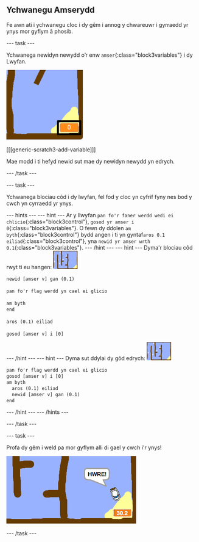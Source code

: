 ## Ychwanegu Amserydd

Fe awn ati i ychwanegu cloc i dy gêm i annog y chwareuwr i gyrraedd yr ynys mor gyflym â phosib.

--- task ---

Ychwanega newidyn newydd o’r enw `amser`{:class="block3variables"} i dy Lwyfan.

![sgrinlun](images/boat-variable-annotated.png)

[[[generic-scratch3-add-variable]]]

Mae modd i ti hefyd newid sut mae dy newidyn newydd yn edrych.

--- /task ---

--- task ---

Ychwanega blociau côd i dy lwyfan, fel fod y cloc yn cyfrif fyny nes bod y cwch yn cyrraedd yr ynys.

--- hints ---
 --- hint --- Ar y llwyfan `pan fo'r faner werdd wedi ei chlicio`{:class="block3control"}, `gosod yr amser i 0`{:class="block3variables"}. O fewn dy ddolen `am byth`{:class="block3control"} bydd angen i ti yn gyntaf`aros 0.1 eiliad`{:class="block3control"}, yna `newid yr amser wrth 0.1`{:class="block3variables"}.
--- /hint ---
 --- hint --- Dyma'r blociau côd rwyt ti eu hangen: ![llwyfan](images/stage.png)

```blocks3
newid [amser v] gan (0.1)

pan fo'r flag werdd yn cael ei glicio

am byth
end

aros (0.1) eiliad

gosod [amser v] i [0]
```

--- /hint --- --- hint --- Dyma sut ddylai dy gôd edrych: ![llwyfan](images/stage.png)

```blocks3
pan fo'r flag werdd yn cael ei glicio
gosod [amser v] i [0]
am byth 
  aros (0.1) eiliad
  newid [amser v] gan (0.1)
end
```

--- /hint --- --- /hints ---

--- /task ---

--- task ---

Profa dy gêm i weld pa mor gyflym alli di gael y cwch i'r ynys!

![sgrinlun](images/boat-variable-test.png)

--- /task ---